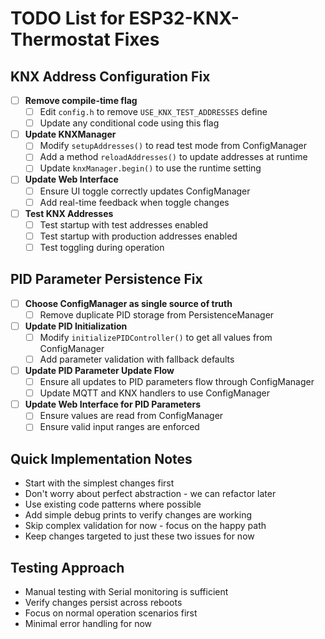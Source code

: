 # TODO List for ESP32-KNX-Thermostat Fixes

## KNX Address Configuration Fix

- [ ] **Remove compile-time flag**
  - [ ] Edit `config.h` to remove `USE_KNX_TEST_ADDRESSES` define
  - [ ] Update any conditional code using this flag

- [ ] **Update KNXManager**
  - [ ] Modify `setupAddresses()` to read test mode from ConfigManager
  - [ ] Add a method `reloadAddresses()` to update addresses at runtime
  - [ ] Update `knxManager.begin()` to use the runtime setting

- [ ] **Update Web Interface**
  - [ ] Ensure UI toggle correctly updates ConfigManager
  - [ ] Add real-time feedback when toggle changes

- [ ] **Test KNX Addresses**
  - [ ] Test startup with test addresses enabled
  - [ ] Test startup with production addresses enabled
  - [ ] Test toggling during operation

## PID Parameter Persistence Fix

- [ ] **Choose ConfigManager as single source of truth**
  - [ ] Remove duplicate PID storage from PersistenceManager

- [ ] **Update PID Initialization**
  - [ ] Modify `initializePIDController()` to get all values from ConfigManager
  - [ ] Add parameter validation with fallback defaults

- [ ] **Update PID Parameter Update Flow**
  - [ ] Ensure all updates to PID parameters flow through ConfigManager
  - [ ] Update MQTT and KNX handlers to use ConfigManager

- [ ] **Update Web Interface for PID Parameters**
  - [ ] Ensure values are read from ConfigManager
  - [ ] Ensure valid input ranges are enforced

## Quick Implementation Notes

- Start with the simplest changes first
- Don't worry about perfect abstraction - we can refactor later
- Use existing code patterns where possible
- Add simple debug prints to verify changes are working
- Skip complex validation for now - focus on the happy path
- Keep changes targeted to just these two issues for now

## Testing Approach

- Manual testing with Serial monitoring is sufficient
- Verify changes persist across reboots
- Focus on normal operation scenarios first
- Minimal error handling for now
